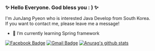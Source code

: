 ### ✨ Hello Everyone. God bless you : ) ✨

I'm JunJang Pyeon who is interested Java Develop from South Korea. <br/>
If you want to contact me, please leave me a message!

- 🌱 I’m currently learning Spring framework

[![Facebook Badge](https://img.shields.io/badge/facebook-1877f2?style=flat-square&logo=facebook&logoColor=white&link=https://www.facebook.com/junjang.pyun)](https://www.facebook.com/junjang.pyun)
[![Gmail Badge](https://img.shields.io/badge/Gmail-d14836?style=flat-square&logo=Gmail&logoColor=white&link=mailto:jjp2548@gmail.com)](mailto:jjp2548@gmail.com)
[![Anurag's github stats](https://github-readme-stats.vercel.app/api?username=Pyeon0904)](https://github.com/Pyeon0904)

<!--
**Pyeon0904/Pyeon0904** is a ✨ _special_ ✨ repository because its `README.md` (this file) appears on your GitHub profile.

Here are some ideas to get you started:

- 🔭 I’m currently working on ...
- 🌱 I’m currently learning ...
- 👯 I’m looking to collaborate on ...
- 🤔 I’m looking for help with ...
- 💬 Ask me about ...
- 📫 How to reach me: ...
- 😄 Pronouns: ...
- ⚡ Fun fact: ...
-->
